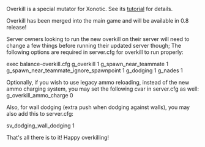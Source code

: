 Overkill is a special mutator for Xonotic. See its [tutorial](overkill-tutorial) for details.

Overkill has been merged into the main game and will be available in 0.8 release!

Server owners looking to run the new overkill on their server will need to change a few things before running their updated server though;
The following options are required in server.cfg for overkill to run properly:

exec balance-overkill.cfg
g_overkill 1
g_spawn_near_teammate 1
g_spawn_near_teammate_ignore_spawnpoint 1
g_dodging 1
g_nades 1

Optionally, if you wish to use legacy ammo reloading, instead of the new ammo charging system, you may set the following cvar in server.cfg as well:
g_overkill_ammo_charge 0

Also, for wall dodging (extra push when dodging against walls), you may also add this to server.cfg:

sv_dodging_wall_dodging 1 

That's all there is to it! Happy overkilling!
